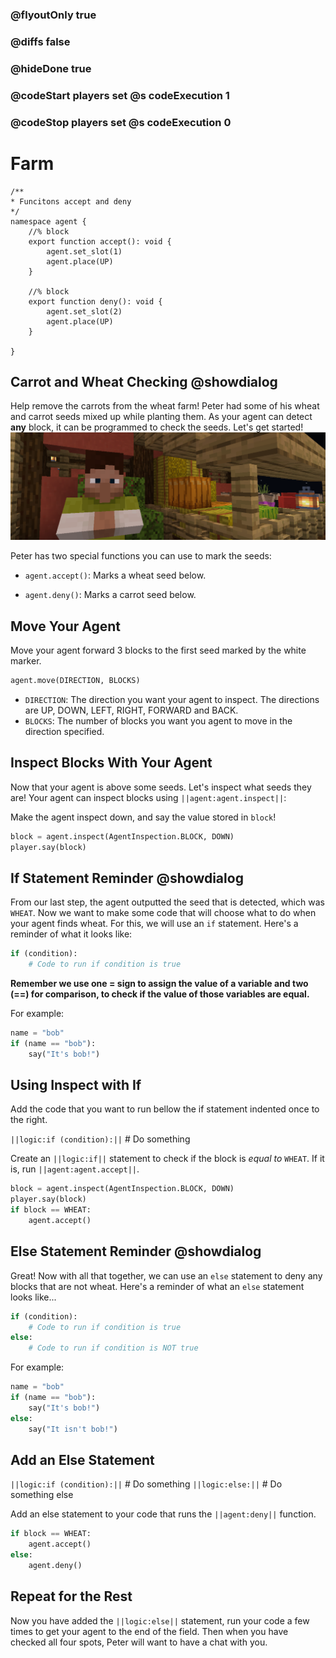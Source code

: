### @flyoutOnly true
### @diffs false
### @hideDone true
### @codeStart players set @s codeExecution 1
### @codeStop players set @s codeExecution 0

# Farm

```customts
/**
* Funcitons accept and deny
*/
namespace agent {
    //% block
    export function accept(): void {
        agent.set_slot(1)
        agent.place(UP)
    }

    //% block
    export function deny(): void {
        agent.set_slot(2)
        agent.place(UP)
    }
    
}
```

## Carrot and Wheat Checking @showdialog
Help remove the carrots from the wheat farm!
Peter had some of his wheat and carrot seeds mixed up while planting them. As your agent can detect **any** block, it can be programmed to check the seeds. Let's get started!
![Cover image of Peter](https://raw.githubusercontent.com/CausewayDigital/Minecraft-EE-MakeCode/refs/heads/master/tutorials/python-islands/island-2/farm/PeterCover.png)

Peter has two special functions you can use to mark the seeds:

- `agent.accept()`: Marks a wheat seed below.

- `agent.deny()`: Marks a carrot seed below.

## Move Your Agent

Move your agent forward 3 blocks to the first seed marked by the white marker.

```python
agent.move(DIRECTION, BLOCKS)
```
 
- `DIRECTION`: The direction you want your agent to inspect. The directions are UP, DOWN, LEFT, RIGHT, FORWARD and BACK.
- `BLOCKS`: The number of blocks you want you agent to move in the direction specified.

## Inspect Blocks With Your Agent
Now that your agent is above some seeds. Let's inspect what seeds they are! Your agent can inspect blocks using `||agent:agent.inspect||`:

Make the agent inspect down, and say the value stored in `block`!

```python
block = agent.inspect(AgentInspection.BLOCK, DOWN)
player.say(block)
```

## If Statement Reminder @showdialog

From our last step, the agent outputted the seed that is detected, which was `WHEAT`. Now we want to make some code that will choose what to do when your agent finds wheat. For this, we will use an `if` statement. 
Here's a reminder of what it looks like:

```python
if (condition):
    # Code to run if condition is true
```

**Remember we use one = sign to assign the value of a variable and two (==) for comparison, to check if the value of those variables are equal.**

For example:

```python
name = "bob"
if (name == "bob"):
    say("It's bob!")
```

## Using Inspect with If
Add the code that you want to run bellow the if statement indented once to the right.

`||logic:if (condition):||`
        # Do something

Create an `||logic:if||` statement to check if the block is *equal to* `WHEAT`. If it is, run `||agent:agent.accept||`.

```python
block = agent.inspect(AgentInspection.BLOCK, DOWN)
player.say(block)
if block == WHEAT:
    agent.accept()
```


## Else Statement Reminder @showdialog
Great! Now with all that together, we can use an `else` statement to deny any blocks that are not wheat.
Here's a reminder of what an `else` statement looks like...
```python
if (condition):
    # Code to run if condition is true
else:
    # Code to run if condition is NOT true
```

For example:

```python
name = "bob"
if (name == "bob"):
    say("It's bob!")
else:
    say("It isn't bob!")
```

## Add an Else Statement
`||logic:if (condition):||`
        # Do something
`||logic:else:||`
        # Do something else

Add an else statement to your code that runs the `||agent:deny||` function.

```python
if block == WHEAT:
    agent.accept()
else:
    agent.deny()
```

## Repeat for the Rest
Now you have added the `||logic:else||` statement, run your code a few times to get your agent to the end of the field. Then when you have checked all four spots, Peter will want to have a chat with you.
